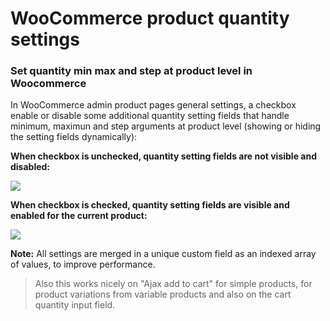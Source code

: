 # WooCommerce product quantity settings
### Set quantity min max and step at product level in Woocommerce

In WooCommerce admin product pages general settings, a checkbox enable or disable some additional quantity setting fields that handle minimum, maximun and step arguments at product level (showing or hiding the setting fields dynamically):

**When checkbox is unchecked, quantity setting fields are not visible and disabled:**

<img src="https://i.stack.imgur.com/yy21r.png" />

**When checkbox is checked, quantity setting fields are visible and enabled for the current product:**

<img src="https://i.stack.imgur.com/v24yh.png" />

**Note:** All settings are merged in a unique custom field as an indexed array of values, to improve performance.

> Also this works nicely on "Ajax add to cart" for simple products, for product variations from variable products and also on the cart quantity input field.
